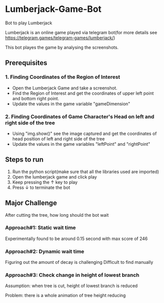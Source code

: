 # Lumberjack-Game-Bot
Bot to play Lumberjack

Lumberjack is an online game played via telegram bot(for more details see https://telegram.games/telegram-games/lumberjack/)

This bot playes the game by analysing the screenshots.

## Prerequisites

### 1. Finding Coordinates of the Region of Interest 
   * Open the Lumberjack Game and take a screenshot. 
   * Find the Region of Interest and get the coordinates of upper left point and bottom right point.
   * Update the values in the game variable "gameDimension"
   
### 2. Finding Coordinates of Game Character's Head on left and right side of the tree
   * Using "img.show()" see the image captured and get the coordinates of head position of left and right side of the tree
   * Update the values in the game variables "leftPoint" and "rightPoint"
   

## Steps to run

1. Run the python script(make sure that all the libraries used are imported)
2. Open the lumberjack game and click play
3. Keep pressing the &uparrow; key to play
4. Press &downarrow; to terminate the bot

## Major Challenge
After cutting the tree, how long should the bot wait

### Approach#1: Static wait time
Experimentally found to be around 0.15 second with max score of 246

### Approach#2: Dynamic wait time
Figuring out the amount of decay is challenging
Difficult to find manually

### Approach#3: Check change in height of lowest branch
  Assumption: when tree is cut, height of lowest branch is reduced
  
  Problem: there is a whole animation of tree height reducing

